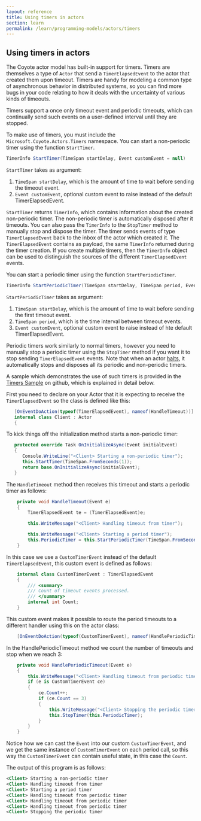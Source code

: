 ```yaml
---
layout: reference
title: Using timers in actors
section: learn
permalink: /learn/programming-models/actors/timers
---
```


## Using timers in actors

The Coyote actor model has built-in support for timers.  Timers are themselves a type of `Actor` that
send a `TimerElapsedEvent` to the actor that created them upon timeout.  Timers are handy for modeling
a common type of asynchronous behavior in distributed systems, so you can find more bugs in your code
relating to how it deals with the uncertainty of various kinds of timeouts.

Timers support a once only timeout event and periodic timeouts, which can continually send such events
on a user-defined interval until they are stopped.

To make use of timers, you must include the `Microsoft.Coyote.Actors.Timers` namespace.
You can start a non-periodic timer using the function `StartTimer`.

```c#
TimerInfo StartTimer(TimeSpan startDelay, Event customEvent = null)
```

`StartTimer` takes as argument:
1. `TimeSpan startDelay`, which is the amount of time to wait before sending the timeout event.
3. `Event customEvent`, optional custom event to raise instead of the default TimerElapsedEvent.

`StartTimer` returns `TimerInfo`, which contains information about the created non-periodic timer. The
non-periodic timer is automatically disposed after it timeouts. You can also pass the `TimerInfo` to
the `StopTimer` method to manually stop and dispose the timer. The timer sends events of type
`TimerElapsedEvent` back to the inbox of the actor which created it. The `TimerElapsedEvent` contains
as payload, the same `TimerInfo` returned during the timer creation.
If you create multiple timers, then the `TimerInfo` object can be used
to distinguish the sources of the different `TimerElapsedEvent` events.

You can start a periodic timer using the function `StartPeriodicTimer`.

```c#
TimerInfo StartPeriodicTimer(TimeSpan startDelay, TimeSpan period, Event customEvent = null)
```

`StartPeriodicTimer` takes as argument:
1. `TimeSpan startDelay`, which is the amount of time to wait before sending the first timeout event.
2. `TimeSpan period`, which is the time interval between timeout events.
4. `Event customEvent`, optional custom event to raise instead of hte default TimerElapsedEvent.

Periodic timers work similarly to normal timers, however you need to manually stop a periodic timer
using the `StopTimer` method if you want it to stop sending `TimerElapsedEvent` events.
Note that when an actor [halts](termination), it automatically stops and disposes all
its periodic and non-periodic timers.

A sample which demonstrates the use of such timers is provided in the [Timers Sample](https://github.com/microsoft/coyote-samples/tree/master/Timers)
on github, which is explained in detail below.

First you need to declare on your Actor that it is expecting to receive the `TimerElapsedEvent` so the class is defined like this:

```c#
   [OnEventDoAction(typeof(TimerElapsedEvent), nameof(HandleTimeout))]
   internal class Client : Actor
   {
```

To kick things off the initialization method starts a non-periodic timer:

```c#
   protected override Task OnInitializeAsync(Event initialEvent)
   {
      Console.WriteLine("<Client> Starting a non-periodic timer");
      this.StartTimer(TimeSpan.FromSeconds(1));
      return base.OnInitializeAsync(initialEvent);
   }
```

The `HandleTimeout` method then receives this timeout and starts a periodic timer as follows:

```c#
    private void HandleTimeout(Event e)
    {
        TimerElapsedEvent te = (TimerElapsedEvent)e;

        this.WriteMessage("<Client> Handling timeout from timer");

        this.WriteMessage("<Client> Starting a period timer");
        this.PeriodicTimer = this.StartPeriodicTimer(TimeSpan.FromSeconds(1), TimeSpan.FromSeconds(1), new CustomTimerEvent());
    }
```

In this case we use a `CustomTimerEvent` instead of the default `TimerElapsedEvent`, this custom event is defined as follows:

```c#
    internal class CustomTimerEvent : TimerElapsedEvent
    {
        /// <summary>
        /// Count of timeout events processed.
        /// </summary>
        internal int Count;
    }
```

This custom event makes it possible to route the period timeouts to a different handler using this on the actor class:

```c#
    [OnEventDoAction(typeof(CustomTimerEvent), nameof(HandlePeriodicTimeout))]
```

In the HandlePeriodicTimeout method we count the number of timeouts and stop when we reach 3:

```c#
    private void HandlePeriodicTimeout(Event e)
    {
        this.WriteMessage("<Client> Handling timeout from periodic timer");
        if (e is CustomTimerEvent ce)
        {
            ce.Count++;
            if (ce.Count == 3)
            {
                this.WriteMessage("<Client> Stopping the periodic timer");
                this.StopTimer(this.PeriodicTimer);
            }
        }
    }
```

Notice how we can cast the `Event` into our custom `CustomTimerEvent`, and we get the same instance of `CustomTimerEvent`
on each period call, so this way the `CustomTimerEvent` can contain useful state, in this case the `Count`.

The output of this program is as follows:

```xml
<Client> Starting a non-periodic timer
<Client> Handling timeout from timer
<Client> Starting a period timer
<Client> Handling timeout from periodic timer
<Client> Handling timeout from periodic timer
<Client> Handling timeout from periodic timer
<Client> Stopping the periodic timer
```
